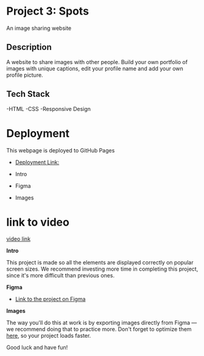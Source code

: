 # Project 3: Spots

An image sharing website

## Description

A website to share images with other people. Build your own portfolio of images with unique captions, edit your profile name and add your own profile picture.

## Tech Stack

-HTML
-CSS
-Responsive Design

# Deployment

This webpage is deployed to GitHub Pages

- [Deployment Link:](https://cnxva.github.io/se_project_spots/)

- Intro
- Figma
- Images

# link to video

[video link](https://drive.google.com/file/d/1evmPBQjnLu7gXgEoPjv_dq3HVoYcZl2m/view?usp=sharing)

**Intro**

This project is made so all the elements are displayed correctly on popular screen sizes. We recommend investing more time in completing this project, since it's more difficult than previous ones.

**Figma**

- [Link to the project on Figma](https://www.figma.com/file/BBNm2bC3lj8QQMHlnqRsga/Sprint-3-Project-%E2%80%94-Spots?type=design&node-id=2%3A60&mode=design&t=afgNFybdorZO6cQo-1)

**Images**

The way you'll do this at work is by exporting images directly from Figma — we recommend doing that to practice more. Don't forget to optimize them [here](https://tinypng.com/), so your project loads faster.

Good luck and have fun!
